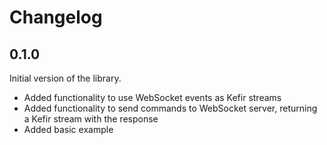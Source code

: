 # Changelog

## 0.1.0

Initial version of the library.

 * Added functionality to use WebSocket events as Kefir streams
 * Added functionality to send commands to WebSocket server, returning a Kefir stream with the response
 * Added basic example
